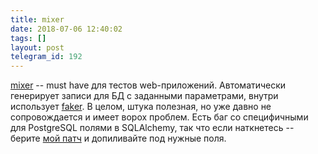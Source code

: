 ```yaml
---
title: mixer
date: 2018-07-06 12:40:02
tags: []
layout: post
telegram_id: 192
---
```


[mixer](https://github.com/klen/mixer) -- must have для тестов web-приложений. Автоматически генерирует записи для БД с заданными параметрами, внутри использует [faker](https://t.me/itgram_channel/82). В целом, штука полезная, но уже давно не сопровождается и имеет ворох проблем. Есть баг со специфичными для PostgreSQL полями в SQLAlchemy, так что если наткнетесь -- берите [мой патч](https://github.com/klen/mixer/pull/102/files) и допиливайте под нужные поля.
